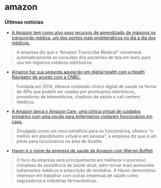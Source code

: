 # amazon

###  Últimas notícias

* [A Amazon tem como alvo seus recursos de aprendizado de máquina na transcrição médica, um dos  pontos mais problemáticos no dia a dia dos médicos. ](https://aws.amazon.com/pt/transcribe/medical/?utm_source=STAT+Newsletters&utm_campaign=23a4dd8576-health_tech_COPY_01&utm_medium=email&utm_term=0_8cab1d7961-23a4dd8576-151781245)

> A empresa diz que o “Amazon Transcribe Medical” converterá automaticamente as consultas dos pacientes de fala em texto para uso em registros médicos eletrônicos.

* [Amazon faz sua segunda aquisição em digital health com a Health Navigator de acordo com a CNBC. ](https://www.mobihealthnews.com/news/north-america/amazon-makes-its-second-digital-health-acquisition-health-navigator)

> Fundada em 2014, oferece conteúdo clínico digital de saúde na forma de APIs que podem ser usadas por prontuários eletrônicos, provedores de telemedicina, chatbots de saúde e call centers médicos.

* [A Amazon  lança o Amazon Care, uma clínica virtual de cuidados primários com uma opção para enfermeiros visitarem funcionários em casa. ](https://www.cnbc.com/2019/09/24/amazon-launches-employee-health-clinic-amazon-care.html)

> Divulgado como um novo benefício para os funcionários, oferece "o melhor em atendimento virtual e em pessoa", a empresa diz que é um piloto para funcionários na área de Seattle.

* [Haven é o nome da empresa de saúde da Amazon com Warren Buffett](https://www.terra.com.br/noticias/tecnologia/haven-e-o-nome-da-empresa-de-saude-da-amazon-com-warren-buffett,8e29115d55dbe0e6889bbec94eb68c43f2nqkksb.html)

> O foco da empresa será principalmente em melhorar o processo complexo da assistência de saúde atual, além tornar mais acessíveis tratamentos médicos e prescrição de remédios. A Haven demonstrou interesse em trabalhar com outras empresas de saúde como seguradoras e indústrias farmacêuticas.

